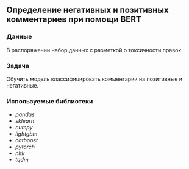 ## Определение негативных и позитивных комментариев при помощи BERT

### Данные
В распоряжении набор данных с разметкой о токсичности правок. 

### Задача
Обучить модель классифицировать комментарии на позитивные и негативные.

### Используемые библиотеки
- *pandas*
- *sklearn*
- *numpy*
- *lightgbm*
- *catboost*
- *pytorch*
- *nltk*
- *tqdm*
